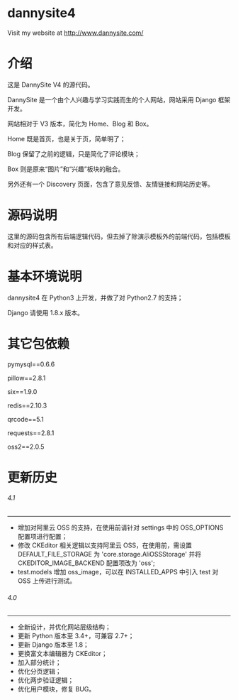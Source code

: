 dannysite4
=========

Visit my website at http://www.dannysite.com/


介绍
===

这是 DannySite V4 的源代码。

DannySite 是一个由个人兴趣与学习实践而生的个人网站，网站采用 Django 框架开发。

网站相对于 V3 版本，简化为 Home、Blog 和 Box。

Home 既是首页，也是关于页，简单明了；

Blog 保留了之前的逻辑，只是简化了评论模块；

Box 则是原来“图片”和“兴趣”板块的融合。

另外还有一个 Discovery 页面，包含了意见反馈、友情链接和网站历史等。

源码说明
===

这里的源码包含所有后端逻辑代码，但去掉了除演示模板外的前端代码，包括模板和对应的样式表。

基本环境说明
===

dannysite4 在 Python3 上开发，并做了对 Python2.7 的支持；

Django 请使用 1.8.x 版本。

其它包依赖
===

pymysql==0.6.6

pillow==2.8.1

six==1.9.0

redis==2.10.3

qrcode==5.1

requests==2.8.1

oss2==2.0.5

更新历史
===

###### 4.1
---

* 增加对阿里云 OSS 的支持，在使用前请针对 settings 中的 OSS_OPTIONS 配置项进行配置；
* 修改 CKEditor 相关逻辑以支持阿里云 OSS，在使用前，需设置 DEFAULT_FILE_STORAGE 为 'core.storage.AliOSSStorage' 并将 CKEDITOR_IMAGE_BACKEND 配置项改为 'oss';
* test.models 增加 oss_image，可以在 INSTALLED_APPS 中引入 test 对 OSS 上传进行测试。

###### 4.0
---

* 全新设计，并优化网站层级结构；
* 更新 Python 版本至 3.4+，可兼容 2.7+；
* 更新 Django 版本至 1.8；
* 更换富文本编辑器为 CKEditor；
* 加入部分统计；
* 优化分页逻辑；
* 优化两步验证逻辑；
* 优化用户模块，修复 BUG。